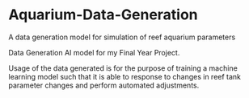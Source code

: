 # Aquarium-Data-Generation
A data generation model for simulation of reef aquarium parameters

Data Generation AI model for my Final Year Project.

Usage of the data generated is for the purpose of training a machine learning model such that it is able to response to changes in reef tank parameter changes and perform automated adjustments.
